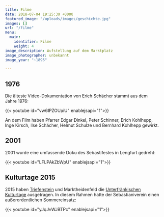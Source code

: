 ```yaml
---
title: Filme
date: 2018-07-04 19:25:30 +0000
featured_image: "/uploads/images/geschichte.jpg"
images: []
url: "/filme"
menu:
  main:
    identifier: Filme
    weight: 4
image_description: Aufstellung auf dem Marktplatz
image_photographer: unbekannt
image_year: "~1895"

---
```

## 1976

Die älteste Video-Dokumentation von Erich Schächer stammt aus dem Jahre 1976:

{{< youtube id="vw6IPZOUpiU" enablejsapi="1">}}

An dem Film haben Pfarrer Edgar Dinkel, Peter Schinner, Erich Kohlhepp, Inge Kirsch, Ilse Schächer, Helmut Schulze und Bernhard Kohlhepp gewirkt.

## 2001

2001 wurde eine umfassende Doku des Sebastifestes in Lengfurt gedreht:

{{< youtube id="LFLPAkZbWpU" enablejsapi="1">}}

## Kulturtage 2015

2015 haben [Triefenstein](https://www.markt-triefenstein.de/) und Marktheidenfeld die [Unterfränkischen Kulturtage](https://www.bezirk-unterfranken.de/unsere-leistungen/heimatpflege/unterfraenkische-kulturtage/index.html) ausgetragen. In diesem Rahmen hatte der Sebastianiverein einen außerordentlichen Sommereinsatz:

{{< youtube id="yJqJvWJBTPc" enablejsapi="1">}}
